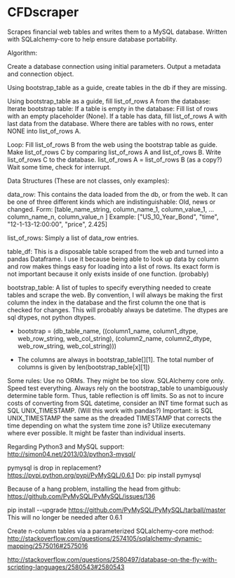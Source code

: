 CFDscraper
==========

Scrapes financial web tables and writes them to a MySQL database.
Written with SQLalchemy-core to help ensure database portability.

Algorithm:

Create a database connection using initial parameters.
Output a metadata and connection object.

Using bootstrap_table as a guide, create tables in the db if they are missing.

Using bootstrap_table as a guide, fill list_of_rows A from the database:
    Iterate bootstrap table:
    If a table is empty in the database:
        Fill list of rows with an empty placeholder (None).
    If a table has data, fill list_of_rows A with last data from the database.
        Where there are tables with no rows, enter NONE into list_of_rows A.

Loop:
    Fill list_of_rows B from the web using the bootstrap table as guide.
    Make list_of_rows C by comparing list_of_rows A and list_of_rows B.
    Write list_of_rows C to the database.
    list_of_rows A = list_of_rows B (as a copy?)
    Wait some time, check for interrupt.


Data Structures (These are not classes, only examples):

data_row:
    This contains the data loaded from the db, or from the web. It can be one
    of three different kinds which are indistinguishable: Old, news or changed.
    Form: [table_name_string, column_name_1, column_value_1, ...
        column_name_n, column_value_n ]
    Example: ["US_10_Year_Bond", "time", "12-1-13-12:00:00", "price", 2.425]

list_of_rows:
    Simply a list of data_row entries.

table_df:
    This is a disposable table scraped from the web and turned into a pandas
    Dataframe. I use it because being able to look up data by column and row
    makes things easy for loading into a list of rows. Its exact form is not
    important because it only exists inside of one function. (probably)

bootstrap_table:
    A list of tuples to specify everything needed to create tables and scrape
    the web. By convention, I will always be making the first column the index
    in the database and the first column the one that is checked for changes.
    This will probably always be datetime. The dtypes are sql dtypes, not
    python dtypes.

*   bootstrap = (db_table_name,
                ((column1_name, column1_dtype, web_row_string, web_col_string),
                (column2_name, column2_dtype, web_row_string, web_col_string)))

*   The columns are always in bootstrap_table[][1].
    The total number of columns is given by len(bootstrap_table[x][1])

Some rules:
    Use no ORMs. They might be too slow. SQLAlchemy core only.
    Speed test everything.
    Always rely on the bootstrap_table to unambiguously determine table form.
    Thus, table reflection is off limits.
    So as not to incure costs of converting from SQL datetime, consider an
    INT time format such as SQL UNIX_TIMESTAMP. (Will this work with pandas?)
    Important: is SQL UNIX_TIMESTAMP the same as the dreaded TIMESTAMP that
    corrects the time depending on what the system time zone is?
    Utilize executemany where ever possible. It might be faster than individual
    inserts.

Regarding Python3 and MySQL support:
http://simon04.net/2013/03/python3-mysql/

pymysql is drop in replacement?
https://pypi.python.org/pypi/PyMySQL/0.6.1
Do: pip install pymysql

Because of a hang problem, installing the head from github:
https://github.com/PyMySQL/PyMySQL/issues/136

pip install --upgrade https://github.com/PyMySQL/PyMySQL/tarball/master
This will no longer be needed after 0.6.1

Create n-column tables via a parameterized SQLalchemy-core method:
http://stackoverflow.com/questions/2574105/sqlalchemy-dynamic-mapping/2575016#2575016

http://stackoverflow.com/questions/2580497/database-on-the-fly-with-scripting-languages/2580543#2580543

